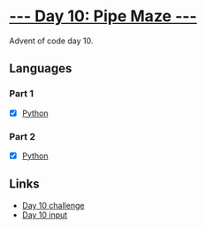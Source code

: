 # [--- Day 10: Pipe Maze ---](https://adventofcode.com/2023/day/10)

Advent of code day 10.

## Languages

### Part 1

- [x] [Python](day-10-part1.py)

### Part 2

- [x] [Python](day-10-part2.py)

## Links

- [Day 10 challenge](https://adventofcode.com/2023/day/10)
- [Day 10 input](https://adventofcode.com/2023/day/10/input)
